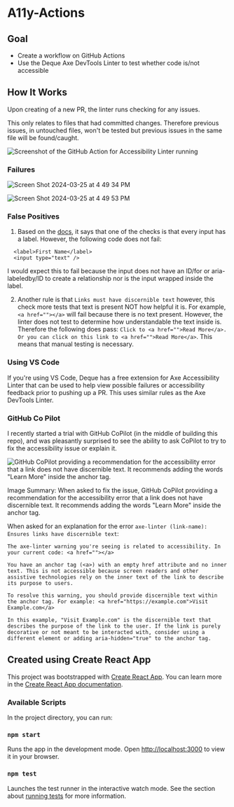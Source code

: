 # A11y-Actions

## Goal
- Create a workflow on GitHub Actions
- Use the Deque Axe DevTools Linter to test whether code is/not accessible

## How It Works

Upon creating of a new PR, the linter runs checking for any issues. 

This only relates to files that had committed changes. Therefore previous issues, in untouched files, won't be tested but previous issues in the same file will be found/caught.

![Screenshot of the GitHub Action for Accessibility Linter running](https://github.com/pennmeg/a11y-actions/assets/28637810/14e3beaf-a67c-42b7-a5fd-a72d2a0bdd68)

### Failures

![Screen Shot 2024-03-25 at 4 49 34 PM](https://github.com/pennmeg/a11y-actions/assets/28637810/c3691b23-8b05-42c3-bedd-a2d474a0dd8f)

![Screen Shot 2024-03-25 at 4 49 53 PM](https://github.com/pennmeg/a11y-actions/assets/28637810/06c3ea33-b846-4203-8ec1-92b8ae72175d)

### False Positives

1. Based on the [docs](https://docs.deque.com/linter/4.0.0/en/axe-linter-rules), it says that one of the checks is that every input has a label. However, the following code does not fail:

```
  <label>First Name</label>
  <input type="text" />
```

I would expect this to fail because the input does not have an ID/for or aria-labeledby/ID to create a relationship nor is the input wrapped inside the label.

2. Another rule is that `Links must have discernible text` however, this check more tests that text is present NOT how helpful it is. For example, `<a href=""></a>` will fail because there is no text present. However, the linter does not test to determine how understandable the text inside is. Therefore the following does pass: `Click to <a href="">Read More</a>. Or you can click on this link to <a href="">Read More</a>`. This means that manual testing is necessary.

### Using VS Code

If you're using VS Code, Deque has a free extension for Axe Accessibility Linter that can be used to help view possible failures or accessibility feedback prior to pushing up a PR. This uses similar rules as the Axe DevTools Linter.

### GitHub Co Pilot

I recently started a trial with GitHub CoPilot (in the middle of building this repo), and was pleasantly surprised to see the ability to ask CoPilot to try to fix the accessibility issue or explain it.

![GitHub CoPilot providing a recommendation for the accessibility error that a link does not have discernible text. It recommends adding the words "Learn More" inside the anchor tag.](https://github.com/pennmeg/a11y-actions/assets/28637810/adec4634-618e-4235-bd6d-4ab4a2088b25)

Image Summary: When asked to fix the issue, GitHub CoPilot providing a recommendation for the accessibility error that a link does not have discernible text. It recommends adding the words "Learn More" inside the anchor tag.

When asked for an explanation for the error `axe-linter (link-name): Ensures links have discernible text`: 

```
The axe-linter warning you're seeing is related to accessibility. In your current code: <a href=""></a>

You have an anchor tag (<a>) with an empty href attribute and no inner text. This is not accessible because screen readers and other assistive technologies rely on the inner text of the link to describe its purpose to users.

To resolve this warning, you should provide discernible text within the anchor tag. For example: <a href="https://example.com">Visit Example.com</a>

In this example, "Visit Example.com" is the discernible text that describes the purpose of the link to the user. If the link is purely decorative or not meant to be interacted with, consider using a different element or adding aria-hidden="true" to the anchor tag.
```

## Created using Create React App

This project was bootstrapped with [Create React App](https://github.com/facebook/create-react-app). You can learn more in the [Create React App documentation](https://facebook.github.io/create-react-app/docs/getting-started).

### Available Scripts

In the project directory, you can run:

### `npm start`

Runs the app in the development mode. Open [http://localhost:3000](http://localhost:3000) to view it in your browser.

### `npm test`

Launches the test runner in the interactive watch mode. See the section about [running tests](https://facebook.github.io/create-react-app/docs/running-tests) for more information.
